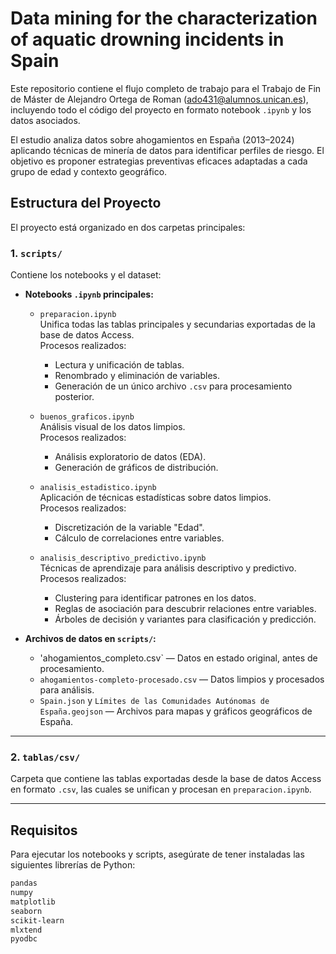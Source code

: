 # Data mining for the characterization of aquatic drowning incidents in Spain

Este repositorio contiene el flujo completo de trabajo para el Trabajo de Fin de Máster de Alejandro Ortega de Roman (ado431@alumnos.unican.es), incluyendo todo el código del proyecto en formato notebook `.ipynb` y los datos asociados.

El estudio analiza datos sobre ahogamientos en España (2013–2024) aplicando técnicas de minería de datos para identificar perfiles de riesgo. El objetivo es proponer estrategias preventivas eficaces adaptadas a cada grupo de edad y contexto geográfico.

## Estructura del Proyecto

El proyecto está organizado en dos carpetas principales:

### 1. `scripts/`

Contiene los notebooks y el dataset:

- **Notebooks `.ipynb` principales:**

  - `preparacion.ipynb`  
    Unifica todas las tablas principales y secundarias exportadas de la base de datos Access.  
    Procesos realizados:  
    - Lectura y unificación de tablas.  
    - Renombrado y eliminación de variables.  
    - Generación de un único archivo `.csv` para procesamiento posterior.

  - `buenos_graficos.ipynb`  
    Análisis visual de los datos limpios.  
    Procesos realizados:  
    - Análisis exploratorio de datos (EDA).  
    - Generación de gráficos de distribución.

  - `analisis_estadistico.ipynb`  
    Aplicación de técnicas estadísticas sobre datos limpios.  
    Procesos realizados:  
    - Discretización de la variable "Edad".  
    - Cálculo de correlaciones entre variables.

  - `analisis_descriptivo_predictivo.ipynb`  
    Técnicas de aprendizaje para análisis descriptivo y predictivo.  
    Procesos realizados:  
    - Clustering para identificar patrones en los datos.  
    - Reglas de asociación para descubrir relaciones entre variables.  
    - Árboles de decisión y variantes para clasificación y predicción.

- **Archivos de datos en `scripts/`:**

  - 'ahogamientos_completo.csv` — Datos en estado original, antes de procesamiento.  
  - `ahogamientos-completo-procesado.csv` — Datos limpios y procesados para análisis.  
  - `Spain.json` y `Límites de las Comunidades Autónomas de España.geojson` — Archivos para mapas y gráficos geográficos de España.

---

### 2. `tablas/csv/`

Carpeta que contiene las tablas exportadas desde la base de datos Access en formato `.csv`, las cuales se unifican y procesan en `preparacion.ipynb`.

---

## Requisitos

Para ejecutar los notebooks y scripts, asegúrate de tener instaladas las siguientes librerías de Python:

```bash
pandas
numpy
matplotlib
seaborn
scikit-learn
mlxtend
pyodbc

